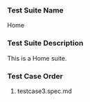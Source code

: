 ### Test Suite Name
Home

### Test Suite Description
This is a Home suite.


### Test Case Order
1. testcase3.spec.md

